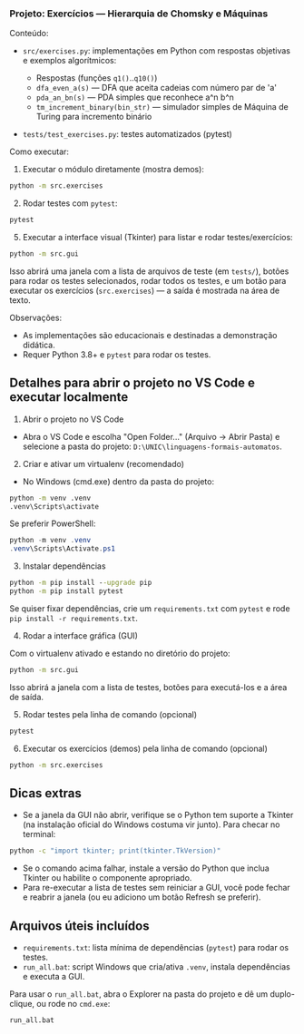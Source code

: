 ### Projeto: Exercícios — Hierarquia de Chomsky e Máquinas

Conteúdo:

- `src/exercises.py`: implementações em Python com respostas objetivas e exemplos algorítmicos:
  - Respostas (funções `q1()`..`q10()`)
  - `dfa_even_a(s)` — DFA que aceita cadeias com número par de 'a'
  - `pda_an_bn(s)` — PDA simples que reconhece a^n b^n
  - `tm_increment_binary(bin_str)` — simulador simples de Máquina de Turing para incremento binário

- `tests/test_exercises.py`: testes automatizados (pytest)

Como executar:

1. Executar o módulo diretamente (mostra demos):

```bash
python -m src.exercises
```

2. Rodar testes com `pytest`:

```bash
pytest
```

5. Executar a interface visual (Tkinter) para listar e rodar testes/exercícios:

```bash
python -m src.gui
```

Isso abrirá uma janela com a lista de arquivos de teste (em `tests/`), botões para rodar os testes selecionados, rodar todos os testes, e um botão para executar os exercícios (`src.exercises`) — a saída é mostrada na área de texto.

Observações:

- As implementações são educacionais e destinadas a demonstração didática.
- Requer Python 3.8+ e `pytest` para rodar os testes.

Detalhes para abrir o projeto no VS Code e executar localmente
-----------------------------------------------------------

1) Abrir o projeto no VS Code

- Abra o VS Code e escolha "Open Folder..." (Arquivo → Abrir Pasta) e selecione a pasta do projeto:
  `D:\UNIC\linguagens-formais-automatos`.

2) Criar e ativar um virtualenv (recomendado)

- No Windows (cmd.exe) dentro da pasta do projeto:

```cmd
python -m venv .venv
.venv\Scripts\activate
```

Se preferir PowerShell:

```powershell
python -m venv .venv
.venv\Scripts\Activate.ps1
```

3) Instalar dependências

```cmd
python -m pip install --upgrade pip
python -m pip install pytest
```

Se quiser fixar dependências, crie um `requirements.txt` com `pytest` e rode `pip install -r requirements.txt`.

4) Rodar a interface gráfica (GUI)

Com o virtualenv ativado e estando no diretório do projeto:

```cmd
python -m src.gui
```

Isso abrirá a janela com a lista de testes, botões para executá-los e a área de saída.

5) Rodar testes pela linha de comando (opcional)

```cmd
pytest
```

6) Executar os exercícios (demos) pela linha de comando (opcional)

```cmd
python -m src.exercises
```

Dicas extras
-------------
- Se a janela da GUI não abrir, verifique se o Python tem suporte a Tkinter (na instalação oficial do Windows costuma vir junto). Para checar no terminal:

```cmd
python -c "import tkinter; print(tkinter.TkVersion)"
```

- Se o comando acima falhar, instale a versão do Python que inclua Tkinter ou habilite o componente apropriado.
- Para re-executar a lista de testes sem reiniciar a GUI, você pode fechar e reabrir a janela (ou eu adiciono um botão Refresh se preferir).

Arquivos úteis incluídos
------------------------

- `requirements.txt`: lista mínima de dependências (`pytest`) para rodar os testes.
- `run_all.bat`: script Windows que cria/ativa `.venv`, instala dependências e executa a GUI.

Para usar o `run_all.bat`, abra o Explorer na pasta do projeto e dê um duplo-clique, ou rode no `cmd.exe`:

```cmd
run_all.bat
```